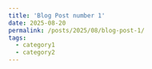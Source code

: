 ```yaml
---
title: 'Blog Post number 1'
date: 2025-08-20
permalink: /posts/2025/08/blog-post-1/
tags:
  - category1
  - category2
---
```


